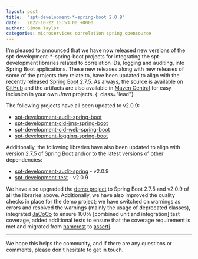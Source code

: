 ```yaml
---
layout: post
title:  "spt-development-*-spring-boot 2.0.9"
date:   2022-10-22 15:53:00 +0000
author: Simon Taylor
categories: microservices correlation spring opensource
---
```

I'm pleased to announced that we have now released new versions of the spt-development-*-spring-boot projects for integrating the spt-development
libraries related to correlation IDs, logging and auditing, into Spring Boot applications. These new releases along with new releases of some of
the projects they relate to, have been updated to align with the recently released 
[Spring Boot 2.7.5](https://spring.io/blog/2022/10/20/spring-boot-2-7-5-available-now). As always, the source is available on 
[GitHub](https://github.com/spt-development) and the artifacts are also available in 
[Maven Central](https://mvnrepository.com/artifact/com.spt-development) for easy inclusion in your own <em>Java</em> projects.
{: class="lead"}

The following projects have all been updated to v2.0.9:

* [spt-development-audit-spring-boot](https://github.com/spt-development/spt-development-audit-spring-boot)
* [spt-development-cid-jms-spring-boot](https://github.com/spt-development/spt-development-cid-jms-spring-boot)
* [spt-development-cid-web-spring-boot](https://github.com/spt-development/spt-development-cid-web-spring-boot)
* [spt-development-logging-spring-boot](https://github.com/spt-development/spt-development-logging-spring-boot)

Additionally, the following libraries have also been updated to align with version 2.7.5 of Spring Boot and/or to the latest versions of other 
dependencies:

* [spt-development-audit-spring](https://github.com/spt-development/spt-development-audit-spring) - v2.0.9
* [spt-development-test](https://github.com/spt-development/spt-development-test) - v2.0.9

We have also upgraded the [demo project](https://github.com/spt-development/spt-development-demo) to Spring Boot 2.7.5 and v2.0.9 of all the libraries above.
Additionally, we have also improved the quality checks in place for the demo project; we have switched on warnings as errors and resolved the warnings 
(mainly the usage of deprecated classes), integrated [JaCoCo](https://www.jacoco.org/jacoco/trunk/index.html) to ensure 100% [combined unit and integration] 
test coverage, added additional tests to ensure that the coverage requirement is met and migrated from [hamcrest](https://hamcrest.org/) to 
[assertj](https://joel-costigliola.github.io/assertj/).

---

We hope this helps the community, and if there are any questions or comments, please don't hesitate to get in touch.
